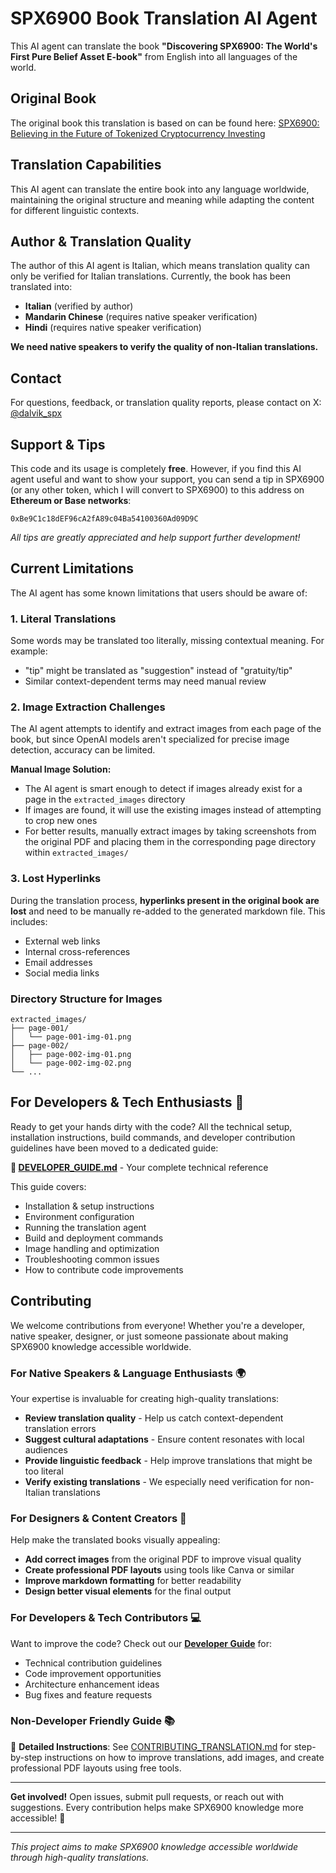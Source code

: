 # SPX6900 Book Translation AI Agent

This AI agent can translate the book **"Discovering SPX6900: The World's First Pure Belief Asset E-book"** from English into all languages of the world.

## Original Book

The original book this translation is based on can be found here:
[SPX6900: Believing in the Future of Tokenized Cryptocurrency Investing](https://www.amazon.com/SPX6900-Believing-Tokenized-Cryptocurrency-Investing/dp/B0FC4BGVKJ/ref=sr_1_1?crid=2YCS1OXUQBI4E&dib=eyJ2IjoiMSJ9.n6Yx7X9Yn1orvqzELSXuHODtAM-ahn-b_I1TIicOhNf3azDo_qbxUFGfvlYhqYaG._EaNwqxmSImYc7DfX6Gv2a08iuYhgKX1TbsVfIpeq1o&dib_tag=se&keywords=spx6900+book&qid=1757841026&sprefix=spx6900+b%2Caps%2C184&sr=8-1)

## Translation Capabilities

This AI agent can translate the entire book into any language worldwide, maintaining the original structure and meaning while adapting the content for different linguistic contexts.

## Author & Translation Quality

The author of this AI agent is Italian, which means translation quality can only be verified for Italian translations. Currently, the book has been translated into:

- **Italian** (verified by author)
- **Mandarin Chinese** (requires native speaker verification)
- **Hindi** (requires native speaker verification)

**We need native speakers to verify the quality of non-Italian translations.**

## Contact

For questions, feedback, or translation quality reports, please contact on X: [@dalvik_spx](https://x.com/dalvik_spx)

## Support & Tips

This code and its usage is completely **free**. However, if you find this AI agent useful and want to show your support, you can send a tip in SPX6900 (or any other token, which I will convert to SPX6900) to this address on **Ethereum or Base networks**:

```
0xBe9C1c18dEF96cA2fA89c04Ba54100360Ad09D9C
```

_All tips are greatly appreciated and help support further development!_

## Current Limitations

The AI agent has some known limitations that users should be aware of:

### 1. Literal Translations

Some words may be translated too literally, missing contextual meaning. For example:

- "tip" might be translated as "suggestion" instead of "gratuity/tip"
- Similar context-dependent terms may need manual review

### 2. Image Extraction Challenges

The AI agent attempts to identify and extract images from each page of the book, but since OpenAI models aren't specialized for precise image detection, accuracy can be limited.

**Manual Image Solution:**

- The AI agent is smart enough to detect if images already exist for a page in the `extracted_images` directory
- If images are found, it will use the existing images instead of attempting to crop new ones
- For better results, manually extract images by taking screenshots from the original PDF and placing them in the corresponding page directory within `extracted_images/`

### 3. Lost Hyperlinks

During the translation process, **hyperlinks present in the original book are lost** and need to be manually re-added to the generated markdown file. This includes:

- External web links
- Internal cross-references
- Email addresses
- Social media links

### Directory Structure for Images

```
extracted_images/
├── page-001/
│   └── page-001-img-01.png
├── page-002/
│   ├── page-002-img-01.png
│   └── page-002-img-02.png
└── ...
```

## For Developers & Tech Enthusiasts 🚀

Ready to get your hands dirty with the code? All the technical setup, installation instructions, build commands, and developer contribution guidelines have been moved to a dedicated guide:

**📖 [DEVELOPER_GUIDE.md](./DEVELOPER_GUIDE.md)** - Your complete technical reference

This guide covers:

- Installation & setup instructions
- Environment configuration
- Running the translation agent
- Build and deployment commands
- Image handling and optimization
- Troubleshooting common issues
- How to contribute code improvements

## Contributing

We welcome contributions from everyone! Whether you're a developer, native speaker, designer, or just someone passionate about making SPX6900 knowledge accessible worldwide.

### For Native Speakers & Language Enthusiasts 🌍

Your expertise is invaluable for creating high-quality translations:

- **Review translation quality** - Help us catch context-dependent translation errors
- **Suggest cultural adaptations** - Ensure content resonates with local audiences
- **Provide linguistic feedback** - Help improve translations that might be too literal
- **Verify existing translations** - We especially need verification for non-Italian translations

### For Designers & Content Creators 🎨

Help make the translated books visually appealing:

- **Add correct images** from the original PDF to improve visual quality
- **Create professional PDF layouts** using tools like Canva or similar
- **Improve markdown formatting** for better readability
- **Design better visual elements** for the final output

### For Developers & Tech Contributors 💻

Want to improve the code? Check out our **[Developer Guide](./DEVELOPER_GUIDE.md)** for:

- Technical contribution guidelines
- Code improvement opportunities
- Architecture enhancement ideas
- Bug fixes and feature requests

### Non-Developer Friendly Guide 📚

📖 **Detailed Instructions**: See [CONTRIBUTING_TRANSLATION.md](./CONTRIBUTING_TRANSLATION.md) for step-by-step instructions on how to improve translations, add images, and create professional PDF layouts using free tools.

---

**Get involved!** Open issues, submit pull requests, or reach out with suggestions. Every contribution helps make SPX6900 knowledge more accessible! 🚀

---

_This project aims to make SPX6900 knowledge accessible worldwide through high-quality translations._
